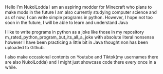 Hello I'm NukolLodda
I am an aspiring modder for Minecraft who plans to make mods in the future
I am also currently studying computer science and as of now, I can write simple programs in python.
However, I hope not too soon in the future, I will be able to learn and understand Java

I like to write programs in python as a joke like those in my repository
m_rated_python_program_but_its_all_a_joke with absolute literal nonsense
however I have been practicing a little bit in Java thought non has been
uploaded to Github.

I also make occasional contents on Youtube and Tiktok(my usernames there
are also NukolLodda) and I might just showcase code there every once in
a while.
